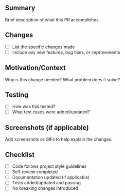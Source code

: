 ## Summary
Brief description of what this PR accomplishes.

## Changes
- [ ] List the specific changes made
- [ ] Include any new features, bug fixes, or improvements

## Motivation/Context
Why is this change needed? What problem does it solve?

## Testing
- [ ] How was this tested?
- [ ] What test cases were added/updated?

## Screenshots (if applicable)
Add screenshots or GIFs to help explain the changes.

## Checklist
- [ ] Code follows project style guidelines
- [ ] Self-review completed
- [ ] Documentation updated (if applicable)
- [ ] Tests added/updated and passing
- [ ] No breaking changes introduced
